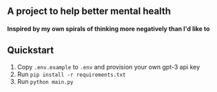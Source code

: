 ## A project to help better mental health

#### Inspired by my own spirals of thinking more negatively than I'd like to

## Quickstart
1. Copy ```.env.example``` to ```.env``` and provision your own gpt-3 api key
2. Run ```pip install -r requirements.txt```
3. Run ```python main.py```
